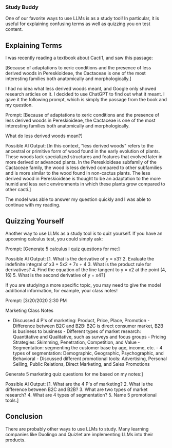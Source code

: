 ### Study Buddy

One of our favorite ways to use LLMs is as a study tool! In particular, it is useful for explaining confusing terms as well as quizzing you on test content.

## Explaining Terms

I was recently reading a textbook about Cacti1, and saw this passage:

[Because of adaptations to xeric conditions and the presence of less derived woods in Pereskioideae, the Cactaceae is one of the most interesting families both anatomically and morphologically.]

I had no idea what less derived woods meant, and Google only showed research articles on it. I decided to use ChatGPT to find out what it meant. I gave it the following prompt, which is simply the passage from the book and my question.

Prompt:
[Because of adaptations to xeric conditions and the presence of less derived woods in Pereskioideae, the Cactaceae is one of the most interesting families both anatomically and morphologically.

What do less derived woods mean?]

Possible AI Output:
[In this context, "less derived woods" refers to the ancestral or primitive form of wood found in the early evolution of plants. These woods lack specialized structures and features that evolved later in more derived or advanced plants. In the Pereskioideae subfamily of the Cactaceae family, the wood is less derived compared to other subfamilies and is more similar to the wood found in non-cactus plants. The less derived wood in Pereskioideae is thought to be an adaptation to the more humid and less xeric environments in which these plants grow compared to other cacti.]

The model was able to answer my question quickly and I was able to continue with my reading.

## Quizzing Yourself

Another way to use LLMs as a study tool is to quiz yourself. If you have an upcoming calculus test, you could simply ask:

Prompt:
[Generate 5 calculus I quiz questions for me:]

Possible AI Output:
[1. What is the derivative of y = x3? 2. Evaluate the indefinite integral of x3 + 5x2 + 7x + 4 3. What is the product rule for derivatives? 4. Find the equation of the line tangent to y = x2 at the point (4, 16) 5. What is the second derivative of y = x4?]

If you are studying a more specific topic, you may need to give the model additional information, for example, your class notes!

Prompt:
[3/20/2020 2:30 PM

Marketing Class Notes
- Discussed 4 P's of marketing: Product, Price, Place, Promotion - Difference between B2C and B2B: B2C is direct consumer market, B2B is business to business - Different types of market research: Quantitative and Qualitative, such as surveys and focus groups - Pricing Strategies: Skimming, Penetration, Competition, and Value - Segmentation: segmenting the customer base by age, income, etc. - 4 types of segmentation: Demographic, Geographic, Psychographic, and Behavioral - Discussed different promotional tools: Advertising, Personal Selling, Public Relations, Direct Marketing, and Sales Promotions

Generate 5 marketing quiz questions for me based on my notes:]

Possible AI Output:
[1. What are the 4 P's of marketing? 2. What is the difference between B2C and B2B? 3. What are two types of market research? 4. What are 4 types of segmentation? 5. Name 5 promotional tools.]

## Conclusion

There are probably other ways to use LLMs to study. Many learning companies like Duolingo and Quizlet are implementing LLMs into their products.